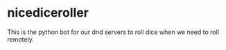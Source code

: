 # nicediceroller
 This is the python bot for our dnd servers to roll dice when we need to roll remotely.
